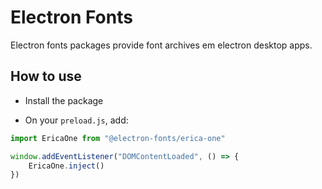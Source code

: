 # Electron Fonts

Electron fonts packages provide font archives em electron desktop apps.

## How to use

* Install the package

* On your `preload.js`, add:

```ts
import EricaOne from "@electron-fonts/erica-one"

window.addEventListener("DOMContentLoaded", () => {
    EricaOne.inject()
})
```